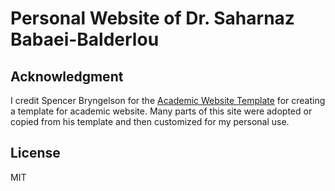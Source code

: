 # Personal Website of Dr. Saharnaz Babaei-Balderlou


## Acknowledgment

I credit Spencer Bryngelson for the [Academic Website Template](https://github.com/sbryngelson/academic-website-template) for creating a template for academic website.
Many parts of this site were adopted or copied from his template and then customized for my personal use. 

## License

MIT
